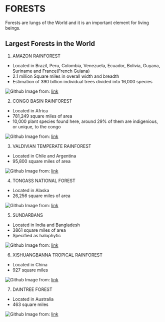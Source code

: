 # FORESTS

Forests are lungs of the World and it is an important element for living beings.


## Largest Forests in the World

 1. AMAZON RAINFOREST
  
  * Located in Brazil, Peru, Colombia, Venezuela, Ecuador, Bolivia, Guyana, Suriname and France(French Guiana)
  * 2.1 million Square miles in overall width and breadth
  * Estimation of 390 billion individual trees divided into 16,000 species
   
  ![Github](https://blog.assets.traveltrivia.com/2019/02/Amazon-Rainforest.jpg)
  Image from: [link](https://blog.assets.traveltrivia.com/2019/02/Amazon-Rainforest.jpg)
  

2. CONGO BASIN RAINFOREST

 * Located in Africa
 * 781,249 square miles of area
 * 10,000 plant species found here, around 29% of them are indigenious, or unique, to the congo

 ![Github](https://blog.assets.traveltrivia.com/2019/02/Congo-Rainforest.jpg)
 Image from: [link](https://blog.assets.traveltrivia.com/2019/02/Congo-Rainforest.jpg)
 

3. VALDIVIAN TEMPERATE RAINFOREST

 * Located in Chile and Argentina
 * 95,800 square miles of area

 ![Github](https://blog.assets.traveltrivia.com/2019/02/Valdivian-Temperate-Rainforest.jpg)
 Image from: [link](https://blog.assets.traveltrivia.com/2019/02/Valdivian-Temperate-Rainforest.jpg)
 

4. TONGASS NATIONAL FOREST
 
 * Located in Alaska
 * 26,256 square miles of area
 
 ![Github](https://blog.assets.traveltrivia.com/2019/02/Tongass.jpg)
 Image from: [link](https://blog.assets.traveltrivia.com/2019/02/Tongass.jpg) 

5. SUNDARBANS
 
 * Located in India and Bangladesh
 * 3861 square miles of area
 * Specified as halophytic 

 ![Github](https://blog.assets.traveltrivia.com/2019/02/Sundarbans.jpg)
 Image from: [link](https://blog.assets.traveltrivia.com/2019/02/Sundarbans.jpg)
 
6. XISHUANGBANNA TROPICAL RAINFOREST

 * Located in China
 * 927 square miles

 ![Github](https://blog.assets.traveltrivia.com/2019/02/Xishuangbanna.jpg)
 Image from: [link](https://blog.assets.traveltrivia.com/2019/02/Xishuangbanna.jpg)
 
7. DAINTREE FOREST

 * Located in Australia
 * 463 square miles

 ![Github](https://blog.assets.traveltrivia.com/2019/02/Daintree-Forest.jpg)
 Image from: [link](https://blog.assets.traveltrivia.com/2019/02/Daintree-Forest.jpg)
 
 
